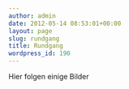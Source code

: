 ```yaml
---
author: admin
date: 2012-05-14 08:53:01+00:00
layout: page
slug: rundgang
title: Rundgang
wordpress_id: 190
---
```


Hier folgen einige Bilder
